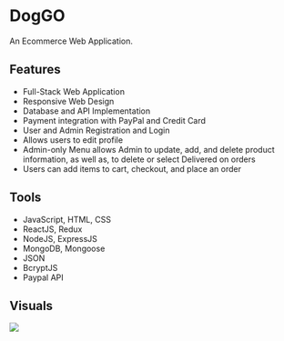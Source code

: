 # DogGO

An Ecommerce Web Application. 

## Features

- Full-Stack Web Application
- Responsive Web Design
- Database and API Implementation
- Payment integration with PayPal and Credit Card
- User and Admin Registration and Login
- Allows users to edit profile
- Admin-only Menu allows Admin to update, add, and delete product information, as well as, to delete or select Delivered on orders
- Users can add items to cart, checkout, and place an order

## Tools

- JavaScript, HTML, CSS
- ReactJS, Redux
- NodeJS, ExpressJS
- MongoDB, Mongoose
- JSON
- BcryptJS
- Paypal API

## Visuals

![](https://github.com/echosit/Portfolio/blob/main/public/doggo.gif)
